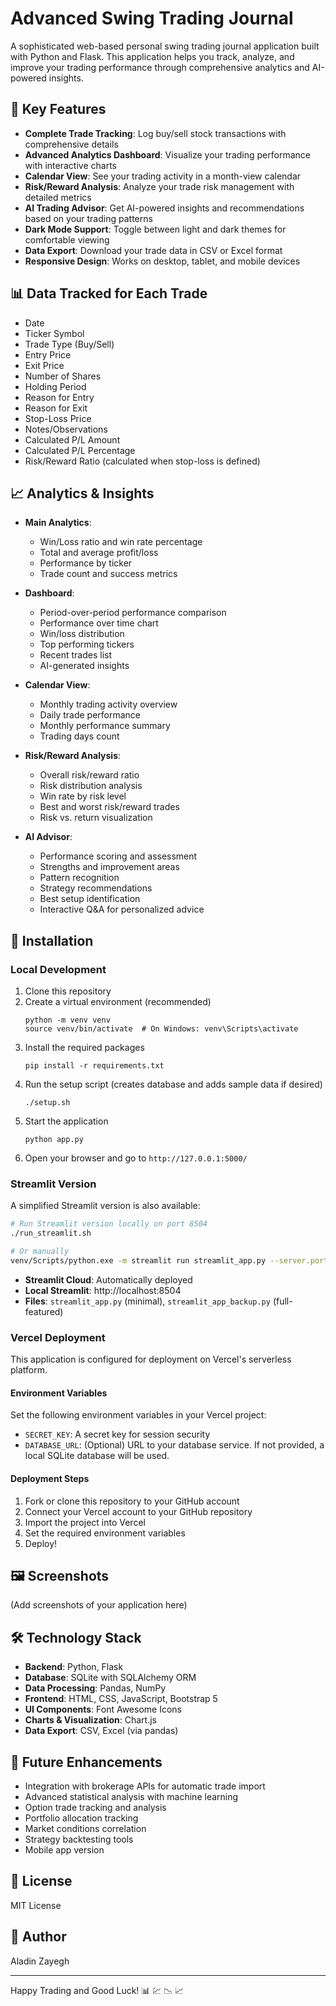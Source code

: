 # Advanced Swing Trading Journal

A sophisticated web-based personal swing trading journal application built with Python and Flask. This application helps you track, analyze, and improve your trading performance through comprehensive analytics and AI-powered insights.

## 🌟 Key Features

- **Complete Trade Tracking**: Log buy/sell stock transactions with comprehensive details
- **Advanced Analytics Dashboard**: Visualize your trading performance with interactive charts
- **Calendar View**: See your trading activity in a month-view calendar
- **Risk/Reward Analysis**: Analyze your trade risk management with detailed metrics
- **AI Trading Advisor**: Get AI-powered insights and recommendations based on your trading patterns
- **Dark Mode Support**: Toggle between light and dark themes for comfortable viewing
- **Data Export**: Download your trade data in CSV or Excel format
- **Responsive Design**: Works on desktop, tablet, and mobile devices

## 📊 Data Tracked for Each Trade

- Date
- Ticker Symbol
- Trade Type (Buy/Sell)
- Entry Price
- Exit Price
- Number of Shares
- Holding Period
- Reason for Entry
- Reason for Exit
- Stop-Loss Price
- Notes/Observations
- Calculated P/L Amount
- Calculated P/L Percentage
- Risk/Reward Ratio (calculated when stop-loss is defined)

## 📈 Analytics & Insights

- **Main Analytics**:
  - Win/Loss ratio and win rate percentage
  - Total and average profit/loss
  - Performance by ticker
  - Trade count and success metrics

- **Dashboard**:
  - Period-over-period performance comparison
  - Performance over time chart
  - Win/loss distribution
  - Top performing tickers
  - Recent trades list
  - AI-generated insights

- **Calendar View**:
  - Monthly trading activity overview
  - Daily trade performance
  - Monthly performance summary
  - Trading days count

- **Risk/Reward Analysis**:
  - Overall risk/reward ratio
  - Risk distribution analysis
  - Win rate by risk level
  - Best and worst risk/reward trades
  - Risk vs. return visualization

- **AI Advisor**:
  - Performance scoring and assessment
  - Strengths and improvement areas
  - Pattern recognition
  - Strategy recommendations
  - Best setup identification
  - Interactive Q&A for personalized advice

## 🚀 Installation

### Local Development

1. Clone this repository
2. Create a virtual environment (recommended)
   ```
   python -m venv venv
   source venv/bin/activate  # On Windows: venv\Scripts\activate
   ```
3. Install the required packages
   ```
   pip install -r requirements.txt
   ```
4. Run the setup script (creates database and adds sample data if desired)
   ```
   ./setup.sh
   ```
5. Start the application
   ```
   python app.py
   ```
6. Open your browser and go to `http://127.0.0.1:5000/`

### Streamlit Version

A simplified Streamlit version is also available:

```bash
# Run Streamlit version locally on port 8504
./run_streamlit.sh

# Or manually
venv/Scripts/python.exe -m streamlit run streamlit_app.py --server.port 8504
```

- **Streamlit Cloud**: Automatically deployed
- **Local Streamlit**: http://localhost:8504
- **Files**: `streamlit_app.py` (minimal), `streamlit_app_backup.py` (full-featured)

### Vercel Deployment

This application is configured for deployment on Vercel's serverless platform.

#### Environment Variables

Set the following environment variables in your Vercel project:

- `SECRET_KEY`: A secret key for session security
- `DATABASE_URL`: (Optional) URL to your database service. If not provided, a local SQLite database will be used.

#### Deployment Steps

1. Fork or clone this repository to your GitHub account
2. Connect your Vercel account to your GitHub repository
3. Import the project into Vercel
4. Set the required environment variables
5. Deploy!

## 🖼️ Screenshots

(Add screenshots of your application here)

## 🛠️ Technology Stack

- **Backend**: Python, Flask
- **Database**: SQLite with SQLAlchemy ORM
- **Data Processing**: Pandas, NumPy
- **Frontend**: HTML, CSS, JavaScript, Bootstrap 5
- **UI Components**: Font Awesome Icons
- **Charts & Visualization**: Chart.js
- **Data Export**: CSV, Excel (via pandas)

## 🔮 Future Enhancements

- Integration with brokerage APIs for automatic trade import
- Advanced statistical analysis with machine learning
- Option trade tracking and analysis
- Portfolio allocation tracking
- Market conditions correlation
- Strategy backtesting tools
- Mobile app version

## 📄 License

MIT License

## 👤 Author

Aladin Zayegh

---

Happy Trading and Good Luck! 📊 💹 📉 📈